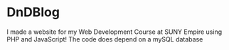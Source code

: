 # DnDBlog
I made a website for my Web Development Course at SUNY Empire using PHP and JavaScript! The code does depend on a mySQL database
